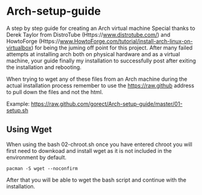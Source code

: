 # Arch-setup-guide
A step by step guide for creating an Arch virtual machine
Special thanks to Derek Taylor from DistroTube (Https://www.distrotube.com/) and HowtoForge (Https://www.HowtoForge.com/tutorial/install-arch-linux-on-virtualbox) for being the juming off point for this project. After many failed attempts at installing arch both on physical hardware and as a virtual machine, your guide finally my installation to successfully post after exiting the installation and rebooting.

When trying to wget any of these files from an Arch machine during the actual installation process remember to use the https://raw.github address to pull down the files and not the html.

Example: https://raw.github.com/gorect/Arch-setup-guide/master/01-setup.sh

## Using Wget
When using the bash 02-chroot.sh once you have entered chroot you will first need to downkoad and install wget as it is not included in the environment by default. 
```
pacman -S wget --noconfirm
```
After that you will be able to wget the bash script and continue with the installation.
